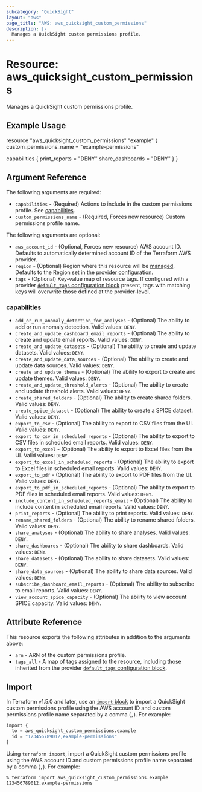 ```yaml
---
subcategory: "QuickSight"
layout: "aws"
page_title: "AWS: aws_quicksight_custom_permissions"
description: |-
  Manages a QuickSight custom permissions profile.
---
```


# Resource: aws_quicksight_custom_permissions

Manages a QuickSight custom permissions profile.

## Example Usage

resource "aws_quicksight_custom_permissions" "example" {
  custom_permissions_name = "example-permissions"

  capabilities {
    print_reports    = "DENY"
    share_dashboards = "DENY"
  }
}

## Argument Reference

The following arguments are required:

* `capabilities` - (Required) Actions to include in the custom permissions profile. See [capabilities](#capabilities).
* `custom_permissions_name` - (Required, Forces new resource) Custom permissions profile name.

The following arguments are optional:

* `aws_account_id` - (Optional, Forces new resource) AWS account ID. Defaults to automatically determined account ID of the Terraform AWS provider.
* `region` - (Optional) Region where this resource will be [managed](https://docs.aws.amazon.com/general/latest/gr/rande.html#regional-endpoints). Defaults to the Region set in the [provider configuration](https://registry.terraform.io/providers/hashicorp/aws/latest/docs#aws-configuration-reference).
* `tags` - (Optional) Key-value map of resource tags. If configured with a provider [`default_tags` configuration block](/docs/providers/aws/index.html#default_tags-configuration-block) present, tags with matching keys will overwrite those defined at the provider-level.

### capabilities

* `add_or_run_anomaly_detection_for_analyses` - (Optional) The ability to add or run anomaly detection. Valid values: `DENY`.
* `create_and_update_dashboard_email_reports` - (Optional) The ability to create and update email reports. Valid values: `DENY`.
* `create_and_update_datasets` - (Optional) The ability to create and update datasets. Valid values: `DENY`.
* `create_and_update_data_sources` - (Optional) The ability to create and update data sources. Valid values: `DENY`.
* `create_and_update_themes` - (Optional) The ability to export to create and update themes. Valid values: `DENY`.
* `create_and_update_threshold_alerts` - (Optional) The ability to create and update threshold alerts. Valid values: `DENY`.
* `create_shared_folders` - (Optional) The ability to create shared folders. Valid values: `DENY`.
* `create_spice_dataset` - (Optional) The ability to create a SPICE dataset. Valid values: `DENY`.
* `export_to_csv` - (Optional) The ability to export to CSV files from the UI. Valid values: `DENY`.
* `export_to_csv_in_scheduled_reports` - (Optional) The ability to export to CSV files in scheduled email reports. Valid values: `DENY`.
* `export_to_excel` - (Optional) The ability to export to Excel files from the UI. Valid values: `DENY`.
* `export_to_excel_in_scheduled_reports` - (Optional) The ability to export to Excel files in scheduled email reports. Valid values: `DENY`.
* `export_to_pdf` - (Optional) The ability to export to PDF files from the UI. Valid values: `DENY`.
* `export_to_pdf_in_scheduled_reports` - (Optional) The ability to export to PDF files in scheduled email reports. Valid values: `DENY`.
* `include_content_in_scheduled_reports_email` - (Optional) The ability to include content in scheduled email reports. Valid values: `DENY`.
* `print_reports` - (Optional) The ability to print reports. Valid values: `DENY`.
* `rename_shared_folders` - (Optional) The ability to rename shared folders. Valid values: `DENY`.
* `share_analyses` - (Optional) The ability to share analyses. Valid values: `DENY`.
* `share_dashboards` - (Optional) The ability to share dashboards. Valid values: `DENY`.
* `share_datasets` - (Optional) The ability to share datasets. Valid values: `DENY`.
* `share_data_sources` - (Optional) The ability to share data sources. Valid values: `DENY`.
* `subscribe_dashboard_email_reports` - (Optional) The ability to subscribe to email reports. Valid values: `DENY`.
* `view_account_spice_capacity` - (Optional) The ability to view account SPICE capacity. Valid values: `DENY`.

## Attribute Reference

This resource exports the following attributes in addition to the arguments above:

* `arn` - ARN of the custom permissions profile.
* `tags_all` - A map of tags assigned to the resource, including those inherited from the provider [`default_tags` configuration block](/docs/providers/aws/index.html#default_tags-configuration-block).

## Import

In Terraform v1.5.0 and later, use an [`import` block](https://developer.hashicorp.com/terraform/language/import) to import a QuickSight custom permissions profile using the AWS account ID and custom permissions profile name separated by a comma (`,`). For example:

```terraform
import {
  to = aws_quicksight_custom_permissions.example
  id = "123456789012,example-permissions"
}
```

Using `terraform import`, import a QuickSight custom permissions profile using the AWS account ID and custom permissions profile name separated by a comma (`,`). For example:

```console
% terraform import aws_quicksight_custom_permissions.example 123456789012,example-permissions
```
